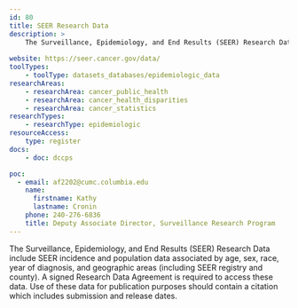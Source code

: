 ```yaml
---
id: 80
title: SEER Research Data
description: > 
    The Surveillance, Epidemiology, and End Results (SEER) Research Data include SEER incidence and population data associated by age, sex, race, year of diagnosis, and geographic areas (including SEER registry and county). 
    
website: https://seer.cancer.gov/data/
toolTypes:
    - toolType: datasets_databases/epidemiologic_data
researchAreas:
    - researchArea: cancer_public_health
    - researchArea: cancer_health_disparities
    - researchArea: cancer_statistics
researchTypes:
    - researchType: epidemiologic
resourceAccess:
    type: register
docs:
    - doc: dccps

poc:
  - email: af2202@cumc.columbia.edu
    name:
      firstname: Kathy
      lastname: Cronin
    phone: 240-276-6836
    title: Deputy Associate Director, Surveillance Research Program
---
```

The Surveillance, Epidemiology, and End Results (SEER) Research Data include SEER incidence and population data associated by age, sex, race, year of diagnosis, and geographic areas (including SEER registry and county). A signed Research Data Agreement is required to access these data. Use of these data for publication purposes should contain a citation which includes submission and release dates.  

